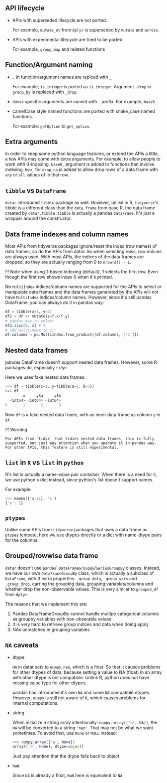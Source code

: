 ## API lifecycle

- APIs with superseded lifecycle are not ported.

    For example, `mutate_at` from `dplyr` is superseded by `mutate` and `across`.

- APIs with experimental lifecycle are tried to be ported.

    For example, `group_map` and related functions

## Function/Argument naming

- `.` in function/argument names are replced with `_`

    For example, `is.integer` is ported as `is_integer`. Argument `.drop` in `group_by` is replaced with `_drop`.

- `datar` specific arguments are named with `_` prefix. For example, `base0_`.

- camelCase style named functions are ported with snake_case named functions.

    For example: `getOption` to `get_option`.

## Extra arguments

In order to keep some python language features, or extend the APIs a little, a few APIs may come with extra arguments. For example, to allow people to work with 0-indexing, `base0_` argument is added to functions that involve indexing. `how_` for `drop_na` is added to allow drop rows of a data frame with `any` or `all` values of in that row.

## `tibble` vs `DataFrame`

`datar` introduced `tibble` package as well. However, unlike in R, `tidyverse`'s tibble is a different class than the `data.frame` from base R, the data frame created by `datar.tibble.tibble` is actually a pandas `DataFrame`. It's just a wrapper around the constructor.

## Data frame indexes and column names

Most APIs from tidyverse packages ignore/reset the index (row names) of data frames, so do the APIs from datar. So when selecting rows, row indices are always used. With most APIs, the indices of the data frames are dropped, so they are actually ranging from 0 to `nrow(df) - 1`.

!!! Note
    when using 1-based indexing (default), 1 selects the first row. Even though the first row shows index 0 when it's printed.

No `MultiIndex` indices/column names are supported for the APIs to select or manipulate data frames and the data frames generated by the APIs will not have `MultiIndex` indices/column names. However, since it's still pandas DataFrame, you can always do it in pandas way:

```python
df = tibble(x=1, y=2)
df2 = df >> mutate(z=f.x+f.y)
# pandas way to select
df2.iloc[0, z] # 3
# add multiindex to it:
df.columns = pd.MultiIndex.from_product([df.columns, ['C']])
```

## Nested data frames

pandas DataFrame doesn't support nested data frames. However, some R packages do, especially `tidyr`.

Here we uses fake nested data frames:

```python
>>> df = tibble(x=1, y=tibble(a=2, b=3))
>>> df
        x     y$a     y$b
  <int64> <int64> <int64>
0       1       2       3
```

Now `df` is a fake nested data frame, with an inner data frame as column `y` in `df`.

!!! Warning

    For APIs from `tidyr` that tidies nested data frames, this is fully supported, but just pay attention when you operate it in pandas way. For other APIs, this feature is still experimental.

## `list` in `R` vs `list` in `python`

R's list is actually a name-value pair container. When there is a need for it, we use python's dict instead, since python's list doesn't support names.

For example:
```python
>>> names({'a':1}, 'x')
{'x': 1}
```

## `ptypes`

Unlike some APIs from `tidyverse` packages that uses a data frame as `ptypes` tempate, here we use dtypes directly or a dict with name-dtype pairs for the columns.

## Grouped/rowwise data frame

`datar` doesn't use `pandas`' `DataFrameGroupBy`/`SeriesGroupBy` classes. Instead, we have our own `DataFrameGroupBy` class, which is actually a subclass of `DataFrame`, with 3 extra properties: `_group_data`, `_group_vars` and `_group_drop`, carring the grouping data, grouping variables/columns and whether drop the non-observable values. This is very similar to `grouped_df` from `dplyr`.

The reasons that we implement this are:

1. Pandas DataFrameGroupBy cannot handle mutilpe categorical columns as
        groupby variables with non-obserable values
2. It is very hard to retrieve group indices and data when doing apply
3. NAs unmatched in grouping variables

## `NA` caveats

- dtype

    `NA` in datar sets to `numpy.nan`, which is a float. So that it causes problems for other dtypes of data, because setting a value to NA (float) in an array with other dtype is not compatible. Unlink R, python does not have missing value type for other dtypes.

    pandas has introduced it's own `NA` and some `NA` compatible dtypes. However, `numpy` is still not aware of it, which causes problems for internal computations.

- string

    When initialize a string array intentionally: `numpy.array(['a', NA])`, the `NA` will be converted to a string `'nan'`. That may not be what we want sometimes. To avoid that, use `None` or `NULL` instead:

    ```python
    >>> numpy.array(['a', None])
    array(['a', None], dtype=object)
    ```

    Just pay attention that the dtype falls back to object.


- `NaN`

    Since `NA` is already a float, `NaN` here is equivalent to `NA`.
